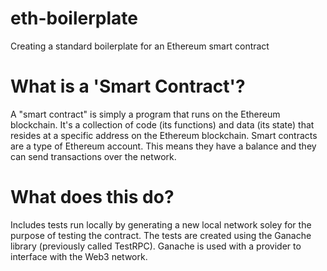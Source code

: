 # eth-boilerplate

Creating a standard boilerplate for an Ethereum smart contract

# What is a 'Smart Contract'?
A "smart contract" is simply a program that runs on the Ethereum blockchain. It's a collection of code (its functions) and data (its state) that resides at a specific address on the Ethereum blockchain. Smart contracts are a type of Ethereum account. This means they have a balance and they can send transactions over the network.

# What does this do?

Includes tests run locally by generating a new local network soley for the purpose of testing the contract. The tests are created using the Ganache library (previously called TestRPC). Ganache is used with a provider to interface with the Web3 network.